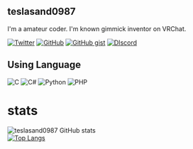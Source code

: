 ## teslasand0987

I'm a amateur coder.
I'm known gimmick inventor on VRChat.

[![Twitter](https://img.shields.io/badge/-Twitter-1DA1F2.svg?logo=twitter&style=flat-square&logoColor=white)](https://twitter.com/tesla_0123)
[![GitHub](https://img.shields.io/badge/-Github-181717.svg?logo=github&style=flat-square)](https://github.com/teslasand0987)
[![GitHub gist](https://img.shields.io/badge/github_gist-232F3E.svg&style=flat)](https://gist.github.com/teslasand0987)
[![DIscord](https://img.shields.io/badge/-Discord-5865F2.svg?logo=discord&style=flat-square&logoColor=white)](https://sueqk.net/twin/discord)

## Using Language
![C](https://img.shields.io/badge/C-4640b8.svg?logo=C&style=flat)
![C#](https://img.shields.io/badge/C%23-239120.svg?logo=C-sharp&style=flat)
![Python](https://img.shields.io/badge/-Python-F9DC3E.svg?logo=Python&style=flat)
![PHP](https://img.shields.io/badge/PHP-777BB4.svg?logo=PHP&style=flat&logoColor=ccc)


# stats
![teslasand0987 GitHub stats](https://github-readme-stats.vercel.app/api?username=teslasand0987&hide_title=true&line_height=40&show_icons=true) <br>
[![Top Langs](https://github-readme-stats.vercel.app/api/top-langs?username=teslasand0987&hide_title=true)](https://github.com/anuraghazra/github-readme-stats)
